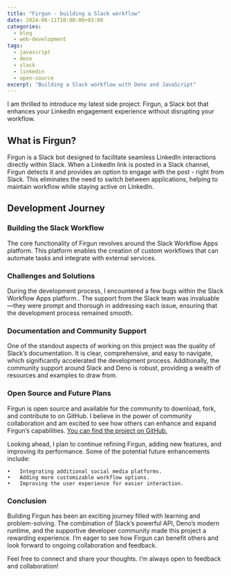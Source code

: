 ```yaml
---
title: "Firgun - building a Slack workflow"
date: 2024-06-11T10:00:00+03:00
categories:
  - blog
  - web-development
tags:
  - javascript
  - deno
  - slack
  - linkedin
  - open-source
excerpt: "Building a Slack workflow with Deno and JavaScript"
---
```


I am thrilled to introduce my latest side project: Firgun, a Slack bot that enhances your LinkedIn engagement experience without disrupting your workflow.

## What is Firgun?

Firgun is a Slack bot designed to facilitate seamless LinkedIn interactions directly within Slack. When a LinkedIn link is posted in a Slack channel, Firgun detects it and provides an option to engage with the post - right from Slack. This eliminates the need to switch between applications, helping to maintain workflow while staying active on LinkedIn.

## Development Journey

### Building the Slack Workflow

The core functionality of Firgun revolves around the Slack Workflow Apps platform. This platform enables the creation of custom workflows that can automate tasks and integrate with external services.

### Challenges and Solutions

During the development process, I encountered a few bugs within the Slack Workflow Apps platform.. The support from the Slack team was invaluable—they were prompt and thorough in addressing each issue, ensuring that the development process remained smooth.

### Documentation and Community Support

One of the standout aspects of working on this project was the quality of Slack’s documentation. It is clear, comprehensive, and easy to navigate, which significantly accelerated the development process. Additionally, the community support around Slack and Deno is robust, providing a wealth of resources and examples to draw from.

### Open Source and Future Plans

Firgun is open source and available for the community to download, fork, and contribute to on GitHub. I believe in the power of community collaboration and am excited to see how others can enhance and expand Firgun’s capabilities. [You can find the project on GitHub.][firgun-github]

Looking ahead, I plan to continue refining Firgun, adding new features, and improving its performance. Some of the potential future enhancements include:

    •	Integrating additional social media platforms.
    •	Adding more customizable workflow options.
    •	Improving the user experience for easier interaction.

### Conclusion

Building Firgun has been an exciting journey filled with learning and problem-solving. The combination of Slack’s powerful API, Deno’s modern runtime, and the supportive developer community made this project a rewarding experience. I’m eager to see how Firgun can benefit others and look forward to ongoing collaboration and feedback.

Feel free to connect and share your thoughts. I’m always open to feedback and collaboration!

[firgun-github]: https://github.com/liorp/firgun
